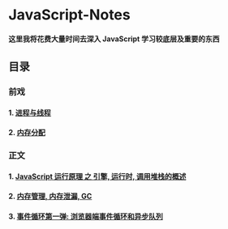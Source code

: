 # JavaScript-Notes

#### 这里我将花费大量时间去深入 JavaScript 学习较底层及重要的东西

## 目录

### 前戏

#### 1. [进程与线程](https://github.com/blackCY/blog-JavaScript/issues/4)
#### 2. [内存分配](https://github.com/blackCY/blog-JavaScript/issues/5)

### 正文

#### 1. [JavaScript 运行原理 之 引擎, 运行时, 调用堆栈的概述](https://github.com/blackCY/blog-JavaScript/issues/1)
#### 2. [内存管理, 内存泄漏, GC](https://github.com/blackCY/blog-JavaScript/issues/2)
#### 3. [事件循环第一弹: 浏览器端事件循环和异步队列](https://github.com/blackCY/blog-JavaScript/issues/3)
